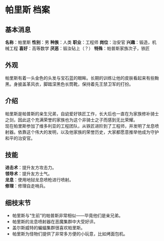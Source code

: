 # 帕里斯 档案

## 基本消息

**名称**：帕里斯
**性别**：男
**种族**：人类
**职业**：工程师
**岗位**：治安官
**兴趣**：锻造，机械工程
**喜好**：高等数学
**厌恶**：锻汝砧上（？）
**特殊**：帕普斯家族次子，铁匠

## 外观

帕里斯有着一头金色的头发与宝石蓝的眼眸。长期的训练让他的皮肤看起来有些黝黑。身披盖革风衣，脚踏深黑色长筒靴，保持着先王禁卫军的打扮。

## 介绍

帕里斯是帕普斯的亲生兄弟，自幼爱好铁匠工作，长大后也一直在为家族修补骑士之剑，因此这个充满荣誉的家族也为这个非骑士之子而感到无比荣耀。  
现在帕里斯参加了维多利亚的工程团队，从铁匠进阶到了工程师，并发明了龙息喷射器。依靠这个伟大的发明，以及他家族的荣誉历史，大家都愿意推举他成为守护和平的治安官。

## 技能

**进击术**：提升友方攻击力。  
**领导术**：提升友方士气。  
**龙息**：使用地狱龙息喷枪进行喷射。  
**修理**：修理自走哨兵。

## 细枝末节

-   帕里斯与“生前”的帕普斯非常相似——毕竟他们是亲兄弟。
-   帕里斯的龙息喷射器在恶魔集群中大受好评。
-   盖尔斯威特的蝙蝠集群很喜欢帕里斯。
-   帕里斯为怪物们提供了非常多方便的小玩意，比如烤面包机。
